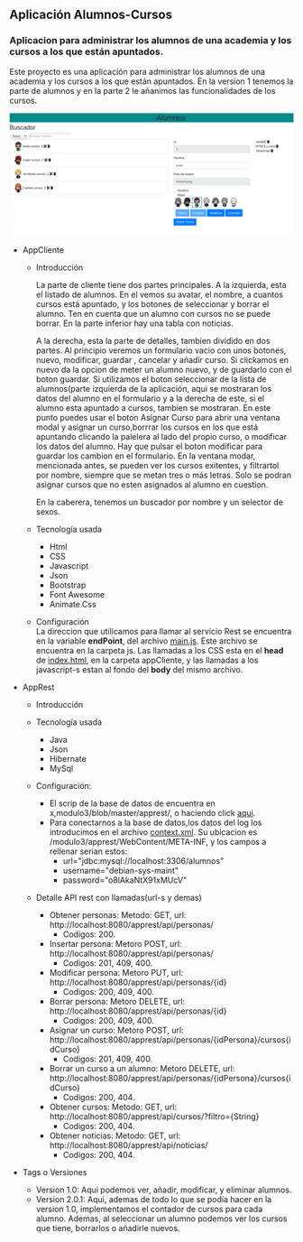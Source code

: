 ## Aplicación Alumnos-Cursos
### Aplicacion para administrar los alumnos de una academia y los cursos a los que están apuntados.

Este proyecto es una aplicación para administrar los alumnos de una academia y los cursos a los que están apuntados.
En la version 1 tenemos la parte de alumnos y en la parte 2 le añanimos las funcionalidades de los cursos.  

![Pantalla principal](https://github.com/IbanMZ/modulo3/blob/master/appclient/img/detalleAlumno.png)

- AppCliente
    * Introducción  
    
      La parte de cliente tiene dos partes principales. A la izquierda, esta el listado de alumnos. En el vemos su avatar, el nombre, a cuantos cursos está apuntado, y los botones de seleccionar y borrar el alumno. Ten en cuenta que un alumno con cursos no se puede borrar. En la parte inferior hay una tabla con noticias. 
      
      A la derecha, esta la parte de detalles, tambien dividido en dos partes. Al principio veremos un formulario vacio con unos botones, nuevo, modificar, guardar , cancelar y añadir curso. Si clickamos en nuevo da la opcion de meter un alumno nuevo, y de guardarlo con el boton guardar. Si utilizamos el boton seleccionar de la lista de alumnos(parte izquierda de la aplicación, aqui se mostraran los datos del alumno en el formulario y a la derecha de este, si el alumno esta apuntado a cursos, tambien se mostraran. En este punto puedes usar el boton Asignar Curso para abrir una ventana modal y asignar un curso,borrrar los cursos en los que está apuntando clicando la palelera al lado del propio curso, o modificar los datos del alumno. Hay que pulsar el boton modificar para guardar los cambion en el formulario. En la ventana modar, mencionada antes, se pueden ver los cursos exitentes, y filtrartol por nombre, siempre que se metan tres o  más letras. Solo se podran asignar cursos que no esten asignados al alumno en cuestion. 
      
      En la caberera, tenemos un buscador por nombre y un selector de sexos.  
      
    * Tecnología usada  
    
        * Html
        * CSS
        * Javascript
        * Json
        * Bootstrap
        * Font Awesome
        * Animate.Css  
        
    * Configuración  
    La direccion que utilicamos para llamar al servicio Rest se encuentra en la variable **endPoint**, del archivo [main.js](https://github.com/IbanMZ/modulo3/blob/master/appclient/js/main.js). Este archivo se encuentra en la carpeta js.
    Las llamadas a los CSS esta en el **head** de [index.html](https://github.com/IbanMZ/modulo3/blob/master/appclient/index.html), en la carpeta appCliente, y las llamadas a los javascript-s estan al fondo del 
    **body** del mismo archivo.  
    
- AppRest
    * Introducción
    * Tecnología usada  
        * Java
        * Json
        * Hibernate
        * MySql
        
    * Configuración:
        * El scrip de la base de datos de encuentra en x,modulo3/blob/master/apprest/,  o haciendo click [aqui](https://github.com/IbanMZ/modulo3/blob/master/apprest/script-db.sql).   
        * Para conectarnos a la base de datos,los datos del log los introducimos en el archivo [context.xml](https://github.com/IbanMZ/modulo3/blob/master/apprest/WebContent/META-INF/context.xml). Su ubicacion es  /modulo3/apprest/WebContent/META-INF, y los campos a rellenar serian estos:
	      *  url="jdbc:mysql://localhost:3306/alumnos"                          
		  * username="debian-sys-maint"  
		  * password="o8lAkaNtX91xMUcV"   
    
    * Detalle API rest con llamadas(url-s y demas)
        * Obtener personas: Metodo: GET, url: http://localhost:8080/apprest/api/personas/
             * Codigos: 200.	
        * Insertar persona: Metoro POST, url: http://localhost:8080/apprest/api/personas/
             * Codigos: 201, 409, 400. 
        * Modificar persona: Metoro PUT, url: http://localhost:8080/apprest/api/personas/{id}
             * Codigos: 200, 409, 400.
        * Borrar persona: Metoro DELETE, url: http://localhost:8080/apprest/api/personas/{id}
             * Codigos: 200, 409, 400.
        * Asignar un curso: Metoro POST, url: http://localhost:8080/apprest/api/personas/{idPersona}/cursos{idCurso}
             * Codigos: 201, 409, 400.
        * Borrar un curso a un alumno: Metoro DELETE, url: http://localhost:8080/apprest/api/personas/{idPersona}/cursos{idCurso}
             * Codigos: 200, 404.
       * Obtener cursos: Metodo: GET, url: http://localhost:8080/apprest/api/cursos/?filtro={String}
          *   Codigos: 200, 404.            
       * Obtener noticias: Metodo: GET, url: http://localhost:8080/apprest/api/noticias/
         * Codigos: 200, 404.             
- Tags o Versiones
    * Version 1.0: Aqui podemos ver, añadir, modificar, y eliminar alumnos.
    * Version 2.0.1: Aqui, ademas de todo lo que se podía hacer en la version 1.0, implementamos el contador de cursos para cada alumno. Ademas, al seleccionar un alumno podemos ver los cursos que tiene, borrarlos o añadirle nuevos.  

 
  

